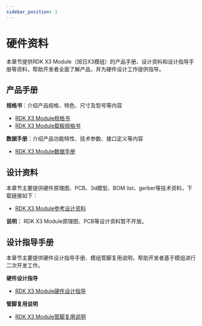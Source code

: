 ```yaml
---
sidebar_position: 1
---
```


# 硬件资料

本章节提供RDK X3 Module（旭日X3模组）的产品手册、设计资料和设计指导手册等资料，帮助开发者全面了解产品，并为硬件设计工作提供指导。

## 产品手册

**规格书**：介绍产品规格、特色、尺寸及型号等内容

- [RDK X3 Module规格书](http://archive.sunrisepi.tech/downloads/hardware/rdk_x3_module/RDK_X3_Module_Product_Brief.pdf)
- [RDK X3 Module载板规格书](http://archive.sunrisepi.tech/downloads/hardware/rdk_x3_module/RDK_X3_Module_Carrier_Board_Product_Brief.pdf)

**数据手册**：介绍产品功能特性、技术参数、接口定义等内容

- [RDK X3 Module数据手册](http://archive.sunrisepi.tech/downloads/hardware/rdk_x3_module/RDK_X3_Module_Datasheet.pdf)

## 设计资料

本章节主要提供硬件原理图、PCB、3d模型、BOM list、gerber等技术资料，下载链接如下：

- [RDK X3 Module参考设计资料](http://archive.sunrisepi.tech/downloads/hardware/rdk_x3_module/reference_design)

**说明：** RDK X3 Module原理图、PCB等设计资料暂不开放。

## 设计指导手册

本章节主要提供硬件设计指导手册、模组管脚复用说明，帮助开发者基于模组进行二次开发工作。

**硬件设计指导**

- [RDK X3 Module硬件设计指导](http://archive.sunrisepi.tech/downloads/hardware/rdk_x3_module/RDK_X3_Module_Design_Guide.pdf)

**管脚复用说明**

- [RDK X3 Module管脚复用说明](http://archive.sunrisepi.tech/downloads/hardware/rdk_x3_module/RDK_X3_Module_PINMUX.xlsx)